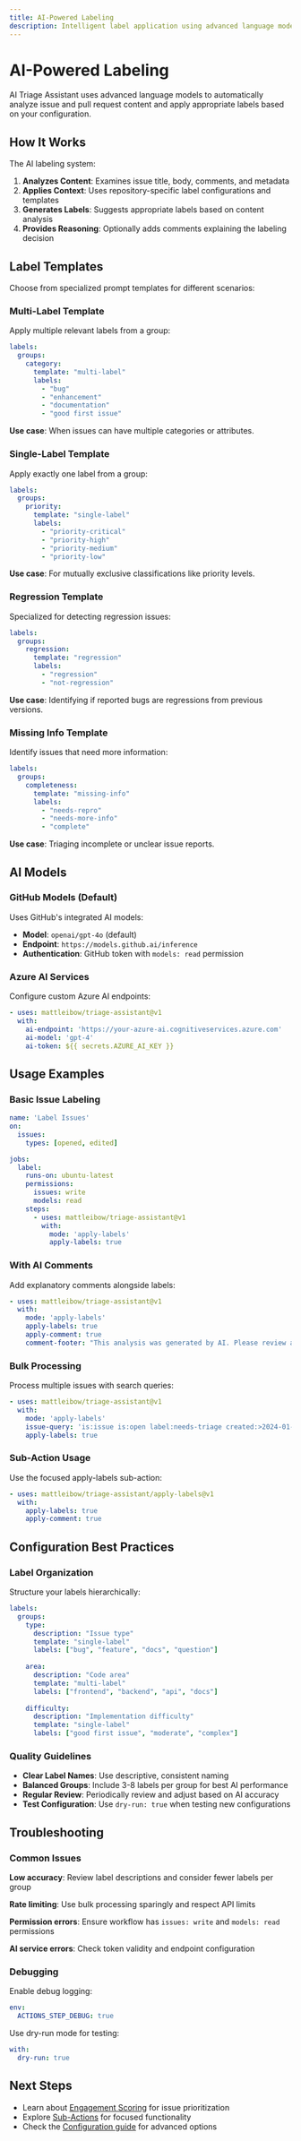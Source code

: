 ```yaml
---
title: AI-Powered Labeling
description: Intelligent label application using advanced language models
---
```


# AI-Powered Labeling

AI Triage Assistant uses advanced language models to automatically analyze issue and pull request content and apply appropriate labels based on your configuration.

## How It Works

The AI labeling system:

1. **Analyzes Content**: Examines issue title, body, comments, and metadata
2. **Applies Context**: Uses repository-specific label configurations and templates
3. **Generates Labels**: Suggests appropriate labels based on content analysis
4. **Provides Reasoning**: Optionally adds comments explaining the labeling decision

## Label Templates

Choose from specialized prompt templates for different scenarios:

### Multi-Label Template

Apply multiple relevant labels from a group:

```yaml
labels:
  groups:
    category:
      template: "multi-label"
      labels:
        - "bug"
        - "enhancement" 
        - "documentation"
        - "good first issue"
```

**Use case**: When issues can have multiple categories or attributes.

### Single-Label Template

Apply exactly one label from a group:

```yaml
labels:
  groups:
    priority:
      template: "single-label"
      labels:
        - "priority-critical"
        - "priority-high"
        - "priority-medium"
        - "priority-low"
```

**Use case**: For mutually exclusive classifications like priority levels.

### Regression Template

Specialized for detecting regression issues:

```yaml
labels:
  groups:
    regression:
      template: "regression"
      labels:
        - "regression"
        - "not-regression"
```

**Use case**: Identifying if reported bugs are regressions from previous versions.

### Missing Info Template

Identify issues that need more information:

```yaml
labels:
  groups:
    completeness:
      template: "missing-info"
      labels:
        - "needs-repro"
        - "needs-more-info"
        - "complete"
```

**Use case**: Triaging incomplete or unclear issue reports.

## AI Models

### GitHub Models (Default)

Uses GitHub's integrated AI models:

- **Model**: `openai/gpt-4o` (default)
- **Endpoint**: `https://models.github.ai/inference`
- **Authentication**: GitHub token with `models: read` permission

### Azure AI Services

Configure custom Azure AI endpoints:

```yaml
- uses: mattleibow/triage-assistant@v1
  with:
    ai-endpoint: 'https://your-azure-ai.cognitiveservices.azure.com'
    ai-model: 'gpt-4'
    ai-token: ${{ secrets.AZURE_AI_KEY }}
```

## Usage Examples

### Basic Issue Labeling

```yaml
name: 'Label Issues'
on:
  issues:
    types: [opened, edited]

jobs:
  label:
    runs-on: ubuntu-latest
    permissions:
      issues: write
      models: read
    steps:
      - uses: mattleibow/triage-assistant@v1
        with:
          mode: 'apply-labels'
          apply-labels: true
```

### With AI Comments

Add explanatory comments alongside labels:

```yaml
- uses: mattleibow/triage-assistant@v1
  with:
    mode: 'apply-labels'
    apply-labels: true
    apply-comment: true
    comment-footer: "This analysis was generated by AI. Please review and adjust if needed."
```

### Bulk Processing

Process multiple issues with search queries:

```yaml
- uses: mattleibow/triage-assistant@v1
  with:
    mode: 'apply-labels'
    issue-query: 'is:issue is:open label:needs-triage created:>2024-01-01'
    apply-labels: true
```

### Sub-Action Usage

Use the focused apply-labels sub-action:

```yaml
- uses: mattleibow/triage-assistant/apply-labels@v1
  with:
    apply-labels: true
    apply-comment: true
```

## Configuration Best Practices

### Label Organization

Structure your labels hierarchically:

```yaml
labels:
  groups:
    type:
      description: "Issue type"
      template: "single-label"
      labels: ["bug", "feature", "docs", "question"]
    
    area:
      description: "Code area"
      template: "multi-label"  
      labels: ["frontend", "backend", "api", "docs"]
    
    difficulty:
      description: "Implementation difficulty"
      template: "single-label"
      labels: ["good first issue", "moderate", "complex"]
```

### Quality Guidelines

- **Clear Label Names**: Use descriptive, consistent naming
- **Balanced Groups**: Include 3-8 labels per group for best AI performance
- **Regular Review**: Periodically review and adjust based on AI accuracy
- **Test Configuration**: Use `dry-run: true` when testing new configurations

## Troubleshooting

### Common Issues

**Low accuracy**: Review label descriptions and consider fewer labels per group

**Rate limiting**: Use bulk processing sparingly and respect API limits

**Permission errors**: Ensure workflow has `issues: write` and `models: read` permissions

**AI service errors**: Check token validity and endpoint configuration

### Debugging

Enable debug logging:

```yaml
env:
  ACTIONS_STEP_DEBUG: true
```

Use dry-run mode for testing:

```yaml
with:
  dry-run: true
```

## Next Steps

- Learn about [Engagement Scoring](../engagement-scoring/) for issue prioritization
- Explore [Sub-Actions](../sub-actions/) for focused functionality
- Check the [Configuration guide](../../getting-started/configuration/) for advanced options